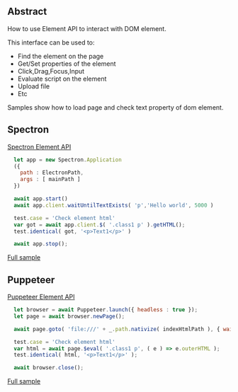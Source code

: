## Abstract
How to use Element API to interact with DOM element. 

This interface can be used to:
- Find the element on the page
- Get/Set properties of the element
- Click,Drag,Focus,Input
- Evaluate script on the element
- Upload file
- Etc

Samples show how to load page and check text property of dom element.

## Spectron
[Spectron Element API](https://webdriver.io/docs/api.html)

```javascript
  let app = new Spectron.Application
  ({
    path : ElectronPath,
    args : [ mainPath ]
  })

  await app.start()
  await app.client.waitUntilTextExists( 'p','Hello world', 5000 )

  test.case = 'Check element html'
  var got = await app.client.$( '.class1 p' ).getHTML();
  test.identical( got, '<p>Text1</p>' )

  await app.stop();
```
[Full sample](../../../sample/spectron/Element.test.s)

## Puppeteer
[Puppeteer Element API](https://pptr.dev/#?product=Puppeteer&version=v2.0.0&show=api-class-elementhandle)

```javascript
  let browser = await Puppeteer.launch({ headless : true });
  let page = await browser.newPage();

  await page.goto( 'file:///' + _.path.nativize( indexHtmlPath ), { waitUntil : 'load' } );

  test.case = 'Check element html'
  var html = await page.$eval( '.class1 p', ( e ) => e.outerHTML );
  test.identical( html, '<p>Text1</p>' );

  await browser.close();
```
[Full sample](../../../sample/puppeteer/Element.test.s)
